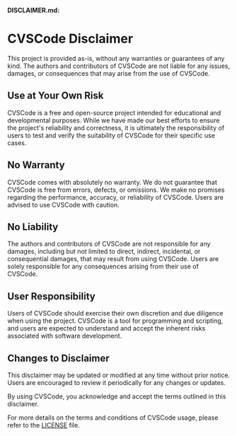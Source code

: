 
**DISCLAIMER.md:**

# CVSCode Disclaimer

This project is provided as-is, without any warranties or guarantees of any kind. The authors and contributors of CVSCode are not liable for any issues, damages, or consequences that may arise from the use of CVSCode.

## Use at Your Own Risk

CVSCode is a free and open-source project intended for educational and developmental purposes. While we have made our best efforts to ensure the project's reliability and correctness, it is ultimately the responsibility of users to test and verify the suitability of CVSCode for their specific use cases.

## No Warranty

CVSCode comes with absolutely no warranty. We do not guarantee that CVSCode is free from errors, defects, or omissions. We make no promises regarding the performance, accuracy, or reliability of CVSCode. Users are advised to use CVSCode with caution.

## No Liability

The authors and contributors of CVSCode are not responsible for any damages, including but not limited to direct, indirect, incidental, or consequential damages, that may result from using CVSCode. Users are solely responsible for any consequences arising from their use of CVSCode.

## User Responsibility

Users of CVSCode should exercise their own discretion and due diligence when using the project. CVSCode is a tool for programming and scripting, and users are expected to understand and accept the inherent risks associated with software development.

## Changes to Disclaimer

This disclaimer may be updated or modified at any time without prior notice. Users are encouraged to review it periodically for any changes or updates.

By using CVSCode, you acknowledge and accept the terms outlined in this disclaimer.

For more details on the terms and conditions of CVSCode usage, please refer to the [LICENSE](https://github.com/cvs0/cvscode/blob/main/LICENSE) file.
